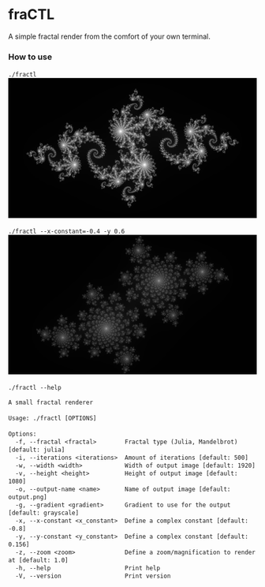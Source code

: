 # fraCTL
A simple fractal render from the comfort of your own terminal.

### How to use
`./fractl`
![default](./images/default.png)

`./fractl --x-constant=-0.4 -y 0.6`
![flowers](./images/flowers.png)

`./fractl --help`
```
A small fractal renderer

Usage: ./fractl [OPTIONS]

Options:
  -f, --fractal <fractal>        Fractal type (Julia, Mandelbrot) [default: julia]
  -i, --iterations <iterations>  Amount of iterations [default: 500]
  -w, --width <width>            Width of output image [default: 1920]
  -v, --height <height>          Height of output image [default: 1080]
  -o, --output-name <name>       Name of output image [default: output.png]     
  -g, --gradient <gradient>      Gradient to use for the output [default: grayscale]
  -x, --x-constant <x_constant>  Define a complex constant [default: -0.8]      
  -y, --y-constant <y_constant>  Define a complex constant [default: 0.156]     
  -z, --zoom <zoom>              Define a zoom/magnification to render at [default: 1.0]
  -h, --help                     Print help
  -V, --version                  Print version
```
